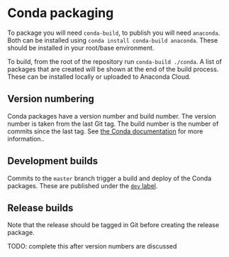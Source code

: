 # Conda packaging

To package you will need `conda-build`, to publish you will need `anaconda`.
Both can be installed using `conda install conda-build anaconda`.
These should be installed in your root/base environment.

To build, from the root of the repository run `conda-build ./conda`.
A list of packages that are created will be shown at the end of the build process.
These can be installed locally or uploaded to Anaconda Cloud.

## Version numbering

Conda packages have a version number and build number.
The version number is taken from the last Git tag.
The build number is the number of commits since the last tag.
See [the Conda documentation](https://docs.conda.io/projects/conda-build/en/latest/user-guide/environment-variables.html#git-environment-variables) for more information..

## Development builds

Commits to the `master` branch trigger a build and deploy of the Conda packages.
These are published under the [`dev` label](https://anaconda.org/scipp/repo/files?type=all&label=dev).

## Release builds

Note that the release should be tagged in Git before creating the release package.

TODO: complete this after version numbers are discussed
